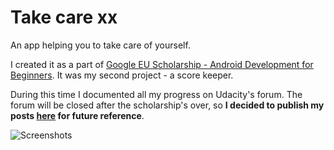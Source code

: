 # Take care xx

An app helping you to take care of yourself. 

I created it as a part of [Google EU Scholarship - Android Development for Beginners](https://www.udacity.com/google-scholarships). It was my second project - a score keeper.

During this time I documented all my progress on Udacity's forum. The forum will be closed after the scholarship's over, so ************I decided to publish my posts [here](https://github.com/anna-wro/takecare/wiki) for future reference************.

![Screenshots](https://github.com/anna-wro/takecare/blob/master/screenshots/new_layout.png)
